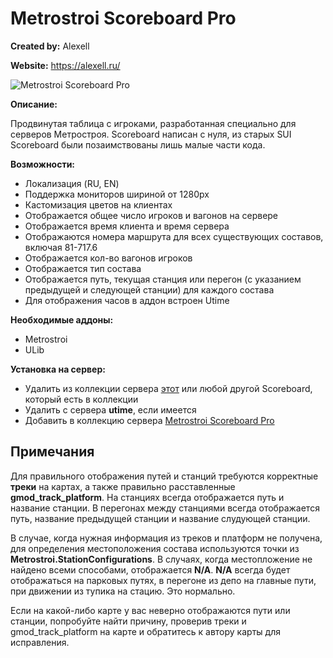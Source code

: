 # Metrostroi Scoreboard Pro

**Created by:** Alexell

**Website:** https://alexell.ru/
 
![Metrostroi Scoreboard Pro](http://metrostroi.alexell.ru/images/metrostroi_scoreboard_pro.jpg)

**Описание:**

Продвинутая таблица с игроками, разработанная специально для серверов Метростроя. Scoreboard написан с нуля, из старых SUI Scoreboard были позаимствованы лишь малые части кода.

**Возможности:**
* Локализация (RU, EN)
* Поддержка мониторов шириной от 1280px
* Кастомизация цветов на клиентах
* Отображается общее число игроков и вагонов на сервере
* Отображается время клиента и время сервера
* Отображаются номера маршрута для всех существующих составов, включая 81-717.6
* Отображается кол-во вагонов игроков
* Отображается тип состава
* Отображается путь, текущая станция или перегон (с указанием предыдущей и следующей станции) для каждого состава
* Для отображения часов в аддон встроен Utime

**Необходимые аддоны:**

* Metrostroi
* ULib

**Установка на сервер:**
* Удалить из коллекции сервера [этот](https://steamcommunity.com/sharedfiles/filedetails/?id=1835844389) или любой другой Scoreboard, который есть в коллекции
* Удалить с сервера **utime**, если имеется
* Добавить в коллекцию сервера [Metrostroi Scoreboard Pro](https://steamcommunity.com/sharedfiles/filedetails/?id=1910844812)

## Примечания
Для правильного отображения путей и станций требуются корректные **треки** на картах, а также правильно расставленные **gmod_track_platform**.
На станциях всегда отображается путь и название станции. В перегонах между станциями всегда отображается путь, название предыдущей станции и название слудующей станции.

В случае, когда нужная информация из треков и платформ не получена, для определения местоположения состава используются точки из **Metrostroi.StationConfigurations**. В случаях, когда местопложение не найдено всеми способами, отображается **N/A**.
**N/A** всегда будет отображаться на парковых путях, в перегоне из депо на главные пути, при движении из тупика на стацию. Это нормально.

Если на какой-либо карте у вас неверно отображаются пути или станции, попробуйте найти причину, проверив треки и gmod_track_platform на карте и обратитесь к автору карты для исправления.
